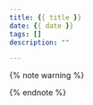 ```yaml
---
title: {{ title }}
date: {{ date }}
tags: []
description: ""

---
```


{% note warning %}

{% endnote %}
